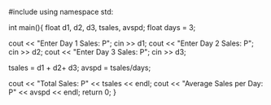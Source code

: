 #include <iostream>
using namespace std:

int main(){
  float d1, d2, d3, tsales, avspd;
  float days = 3;

  cout << "Enter Day 1 Sales: P";
  cin >> d1;
  cout << "Enter Day 2 Sales: P";
  cin >> d2;
  cout << "Enter Day 3 Sales: P";
  cin >> d3;

  tsales = d1 + d2+ d3;
  avspd = tsales/days;

  cout << "Total Sales: P" << tsales << endl;
  cout << "Average Sales per Day: P" << avspd << endl;
  return 0;
}
